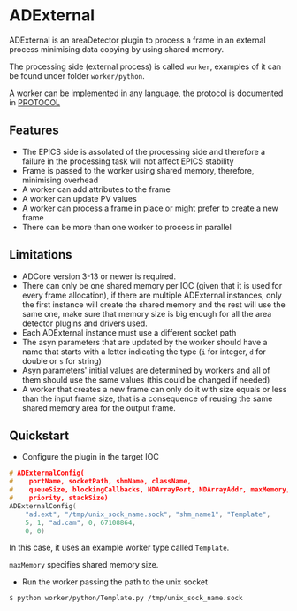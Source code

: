 # ADExternal

ADExternal is an areaDetector plugin to process a frame in an external
process minimising data copying by using shared memory.

The processing side (external process) is called `worker`, examples of it
can be found under folder `worker/python`.

A worker can be implemented in any language, the protocol is documented in
 [PROTOCOL](PROTOCOL.md)

## Features
- The EPICS side is assolated of the processing side and therefore a failure
in the processing task will not affect EPICS stability
- Frame is passed to the worker using shared memory, therefore, minimising
overhead
- A worker can add attributes to the frame
- A worker can update PV values
- A worker can process a frame in place or might prefer to create a new frame
- There can be more than one worker to process in parallel

## Limitations
- ADCore version 3-13 or newer is required.
- There can only be one shared memory per IOC (given that it is used for every
  frame allocation), if there are multiple ADExternal instances, only the first
  instance will create the shared memory and the rest will use the same one,
  make sure that memory size is big enough for all the area detector plugins
  and drivers used.
- Each ADExternal instance must use a different socket path
- The asyn parameters that are updated by the worker should have a name that
 starts with a letter indicating the type (`i` for integer, `d` for double or
 `s` for string)
- Asyn parameters' initial values are determined by workers and all of them
  should use the same values (this could be changed if needed)
- A worker that creates a new frame can only do it with size equals or less than
the input frame size, that is a consequence of reusing the same shared memory
area for the output frame.

## Quickstart
- Configure the plugin in the target IOC
```c
# ADExternalConfig(
#    portName, socketPath, shmName, className,
#    queueSize, blockingCallbacks, NDArrayPort, NDArrayAddr, maxMemory,
#    priority, stackSize)
ADExternalConfig(
    "ad.ext", "/tmp/unix_sock_name.sock", "shm_name1", "Template",
    5, 1, "ad.cam", 0, 67108864,
    0, 0)
```
In this case, it uses an example worker type called `Template`.

`maxMemory` specifies shared memory size.

- Run the worker passing the path to the unix socket
```bash
$ python worker/python/Template.py /tmp/unix_sock_name.sock
```
